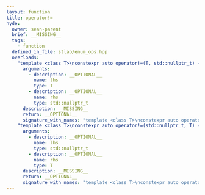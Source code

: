 ```yaml
---
layout: function
title: operator!=
hyde:
  owner: sean-parent
  brief: __MISSING__
  tags:
    - function
  defined_in_file: stlab/enum_ops.hpp
  overloads:
    "template <class T>\nconstexpr auto operator!=(T, std::nullptr_t) -> stlab::implementation::enable_if_bitmask_or_arithmetic<T, bool>":
      arguments:
        - description: __OPTIONAL__
          name: lhs
          type: T
        - description: __OPTIONAL__
          name: rhs
          type: std::nullptr_t
      description: __MISSING__
      return: __OPTIONAL__
      signature_with_names: "template <class T>\nconstexpr auto operator!=(T lhs, std::nullptr_t rhs) -> stlab::implementation::enable_if_bitmask_or_arithmetic<T, bool>"
    "template <class T>\nconstexpr auto operator!=(std::nullptr_t, T) -> stlab::implementation::enable_if_bitmask_or_arithmetic<T, bool>":
      arguments:
        - description: __OPTIONAL__
          name: lhs
          type: std::nullptr_t
        - description: __OPTIONAL__
          name: rhs
          type: T
      description: __MISSING__
      return: __OPTIONAL__
      signature_with_names: "template <class T>\nconstexpr auto operator!=(std::nullptr_t lhs, T rhs) -> stlab::implementation::enable_if_bitmask_or_arithmetic<T, bool>"
---
```

